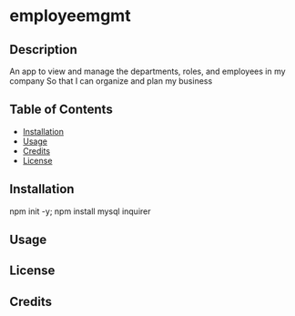 # employeemgmt

 ## Description 
An app to view and manage the departments, roles, and employees in my company
So that I can organize and plan my business
         
 ## Table of Contents
 * [Installation](#installation)
 * [Usage](#usage)
 * [Credits](#credits)
 * [License](#license)
             
 ## Installation
npm init -y; npm install mysql inquirer
                  
 ## Usage 
 
         
 ## License
 
        
 ## Credits

          